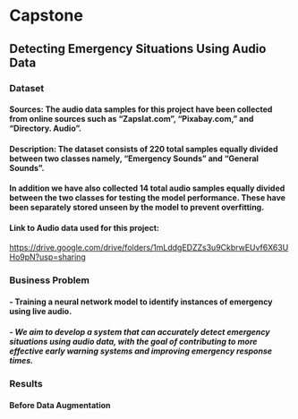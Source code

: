# Capstone
## Detecting Emergency Situations Using Audio Data

### Dataset
#### Sources: The audio data samples for this project have been collected from online sources such as “Zapslat.com”, “Pixabay.com,” and “Directory. Audio”. 
#### Description: The dataset consists of 220 total samples equally divided between two classes namely, “Emergency Sounds” and “General Sounds”.
#### In addition we have also collected 14 total audio samples equally divided between the two classes for testing the model performance. These have been separately stored unseen by the model to prevent overfitting.

#### Link to Audio data used for this project:
https://drive.google.com/drive/folders/1mLddgEDZZs3u9CkbrwEUvf6X63UHo9pN?usp=sharing

### Business Problem
#### - Training a neural network model to identify instances of emergency using live audio.
##### - We aim to develop a system that can accurately detect emergency situations using audio data, with the goal of contributing to more effective early warning systems and improving emergency response times.

### Results
#### Before Data Augmentation
